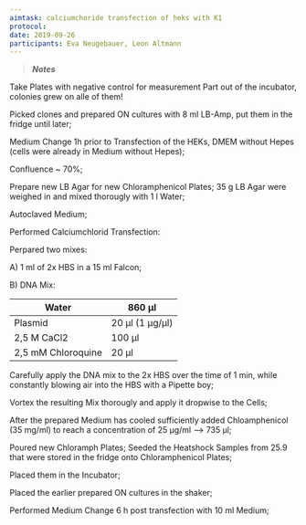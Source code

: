 ```yaml
---
aimtask: calciumchoride transfection of heks with K1
protocol:  
date: 2019-09-26
participants: Eva Neugebauer, Leon Altmann
---
```



> ***Notes***



Take Plates with negative control for measurement Part out of the incubator, colonies grew on alle of them!

Picked clones and prepared ON cultures with 8 ml LB-Amp, put them in the fridge until later;



Medium Change 1h  prior to Transfection of the HEKs, DMEM without Hepes (cells were already in Medium without Hepes);

Confluence ~ 70%;



Prepare new LB Agar for new Chloramphenicol Plates;
35 g LB Agar were weighed in and mixed thorougly with 1 l Water;

Autoclaved Medium;



Performed Calciumchlorid Transfection:

Perpared two  mixes:

 A) 1 ml of 2x HBS in a 15 ml Falcon;



B)  DNA Mix: 

| Water              | 860 µl          |
| ------------------ | --------------- |
| Plasmid            | 20 µl (1 µg/µl) |
| 2,5 M CaCl2        | 100 µl          |
| 2,5 mM Chloroquine | 20 µl           |



Carefully apply the DNA mix to the 2x HBS over the time of 1 min, while constantly blowing air into the HBS with a Pipette boy;

Vortex the resulting Mix thorougly and apply it dropwise to the Cells;



After the prepared Medium has cooled sufficiently added Chloamphenicol (35 mg/ml) to reach a concentration of 25 µg/ml --> 735 µl;

Poured new Chloramph Plates;
Seeded the Heatshock Samples from 25.9 that were stored in the fridge onto Chloramphenicol Plates;

Placed them in the Incubator;



Placed the earlier prepared ON cultures in the shaker;



Performed Medium Change 6 h post transfection with 10 ml Medium;